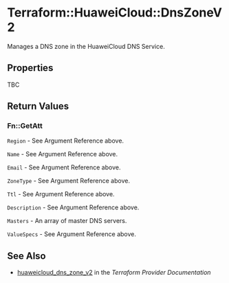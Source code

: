 # Terraform::HuaweiCloud::DnsZoneV2

Manages a DNS zone in the HuaweiCloud DNS Service.

## Properties

TBC

## Return Values

### Fn::GetAtt

`Region` - See Argument Reference above.

`Name` - See Argument Reference above.

`Email` - See Argument Reference above.

`ZoneType` - See Argument Reference above.

`Ttl` - See Argument Reference above.

`Description` - See Argument Reference above.

`Masters` - An array of master DNS servers.

`ValueSpecs` - See Argument Reference above.

## See Also

* [huaweicloud_dns_zone_v2](https://www.terraform.io/docs/providers/huaweicloud/r/dns_zone_v2.html) in the _Terraform Provider Documentation_